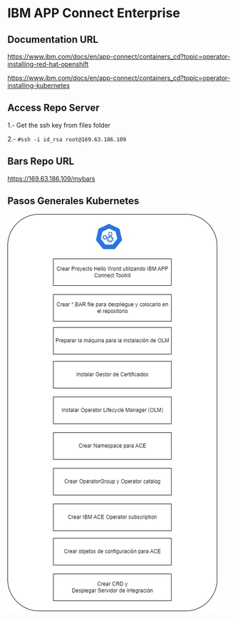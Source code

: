 # IBM APP Connect Enterprise

## Documentation URL

https://www.ibm.com/docs/en/app-connect/containers_cd?topic=operator-installing-red-hat-openshift

https://www.ibm.com/docs/en/app-connect/containers_cd?topic=operator-installing-kubernetes

## Access Repo Server

1.- Get the ssh key from files folder

2.- `#ssh -i id_rsa root@169.63.186.109`

## Bars Repo URL

https://169.63.186.109/mybars

## Pasos Generales Kubernetes

![ws1](https://github.com/fxnaranjo/k8srhocp/raw/main/images/pasosWorkshop1.jpg "ws1")
